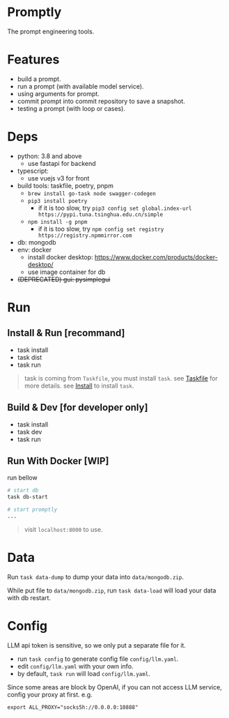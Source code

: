 # Promptly

The prompt engineering tools.

# Features

- build a prompt.
- run a prompt (with available model service).
- using arguments for prompt.
- commit prompt into commit repository to save a snapshot.
- testing a prompt (with loop or cases).

# Deps

- python: 3.8 and above
  - use fastapi for backend
- typescript:
  - use vuejs v3 for front
- build tools: taskfile, poetry, pnpm
  - `brew install go-task node swagger-codegen`
  - `pip3 install poetry`
    - if it is too slow, try `pip3 config set global.index-url https://pypi.tuna.tsinghua.edu.cn/simple`
  - `npm install -g pnpm`
    - if it is too slow, try `npm config set registry https://registry.npmmirror.com`
- db: mongodb
- env: docker
  - install docker desktop: https://www.docker.com/products/docker-desktop/
  - use image container for db
- ~~(DEPRECATED) gui: pysimplegui~~

# Run

## Install & Run [recommand]

- task install
- task dist
- task run

> task is coming from `Taskfile`, you must install `task`.
> see [Taskfile](https://taskfile.dev/) for more details.
> see [Install](https://taskfile.dev/installation/) to install `task`.

## Build & Dev [for developer only]

- task install
- task dev
- task run

## Run With Docker [WIP]

run bellow

```sh
# start db
task db-start

# start promptly
...
```

> visit `localhost:8000` to use.


# Data
Run `task data-dump` to dump your data into `data/mongodb.zip`.

While put file to `data/mongodb.zip`, run `task data-load` will load your data with db restart.

# Config

LLM api token is sensitive, so we only put a separate file for it.

- run `task config` to generate config file `config/llm.yaml`.
- edit `config/llm.yaml` with your own info.
- by default, `task run` will load `config/llm.yaml`.

Since some areas are block by OpenAI, if you can not access LLM service, config your proxy at first.
e.g.
```shell
export ALL_PROXY="socks5h://0.0.0.0:10888"
```
